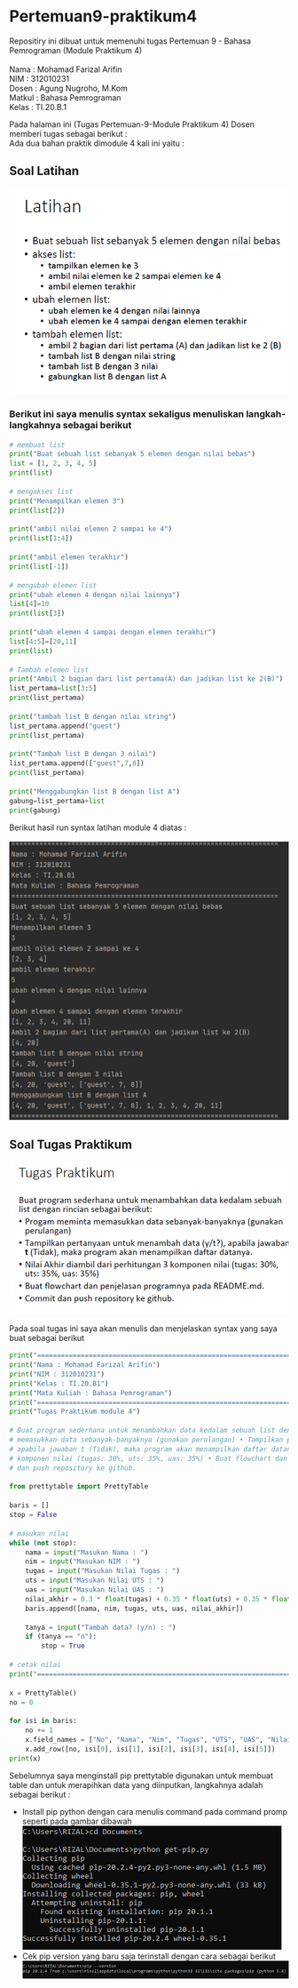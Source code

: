 # Pertemuan9-praktikum4

Repositiry ini dibuat untuk memenuhi tugas Pertemuan 9 - Bahasa Pemrograman (Module Praktikum 4)<br><br>
Nama : Mohamad Farizal Arifin <br>
NIM : 312010231<br>
Dosen : Agung Nugroho, M.Kom<br>
Matkul : Bahasa Pemrograman<br>
Kelas : TI.20.B.1<br>

Pada halaman ini (Tugas Pertemuan-9-Module Praktikum 4) Dosen memberi tugas sebagai berikut : <br>
Ada dua bahan praktik dimodule 4 kali ini yaitu :<br>

## Soal Latihan
![tugas](pict/latihanmodule4.PNG)<br>

### Berikut ini saya menulis syntax sekaligus menuliskan langkah-langkahnya sebagai berikut 

```python
# membuat list
print("Buat sebuah list sebanyak 5 elemen dengan nilai bebas")
list = [1, 2, 3, 4, 5]
print(list)

# mengakses list
print("Menampilkan elemen 3")
print(list[2])

print("ambil nilai elemen 2 sampai ke 4")
print(list[1:4])

print("ambil elemen terakhir")
print(list[-1])

# mengubah elemen list
print("ubah elemen 4 dengan nilai lainnya")
list[4]=10
print(list[3])

print("ubah elemen 4 sampai dengan elemen terakhir")
list[4:5]=[20,11]
print(list)

# Tambah elemen list
print("Ambil 2 bagian dari list pertama(A) dan jadikan list ke 2(B)")
list_pertama=list[3:5]
print(list_pertama)

print("tambah list B dengan nilai string")
list_pertama.append("guest")
print(list_pertama)

print("Tambah list B dengan 3 nilai")
list_pertama.append(["guest",7,8])
print(list_pertama)

print("Menggabungkan list B dengan list A")
gabung=list_pertama+list
print(gabung)
```
Berikut hasil run syntax latihan module 4 diatas :<br><br>
![hasil running](pict/run-latihan4.PNG)<br>

## Soal Tugas Praktikum
![soal praktik module4](pict/tugas-praktikum-module4.PNG)<br>

Pada soal tugas ini saya akan menulis dan menjelaskan syntax yang saya buat sebagai berikut<br>

```python
print("===================================================================")
print("Nama : Mohamad Farizal Arifin")
print("NIM : 312010231")
print("Kelas : TI.20.B1")
print("Mata Kuliah : Bahasa Pemrograman")
print("===================================================================")
print("Tugas Praktikum module 4")

# Buat program sederhana untuk menambahkan data kedalam sebuah list dengan rincian sebagai berikut: • Progam meminta
# memasukkan data sebanyak-banyaknya (gunakan perulangan) • Tampilkan pertanyaan untuk menambah data (y/t?),
# apabila jawaban t (Tidak), maka program akan menampilkan daftar datanya. • Nilai Akhir diambil dari perhitungan 3
# komponen nilai (tugas: 30%, uts: 35%, uas: 35%) • Buat flowchart dan penjelasan programnya pada README.md. • Commit
# dan push repository ke github.

from prettytable import PrettyTable

baris = []
stop = False

# masukan nilai
while (not stop):
    nama = input("Masukan Nama : ")
    nim = input("Masukan NIM : ")
    tugas = input("Masukan Nilai Tugas : ")
    uts = input("Masukan Nilai UTS : ")
    uas = input("Masukan Nilai UAS : ")
    nilai_akhir = 0.3 * float(tugas) + 0.35 * float(uts) + 0.35 * float(uas)
    baris.append([nama, nim, tugas, uts, uas, nilai_akhir])

    tanya = input("Tambah data? (y/n) : ")
    if (tanya == "n"):
        stop = True

# cetak nilai
print("===================================================================")

x = PrettyTable()
no = 0

for isi in baris:
    no += 1
    x.field_names = ["No", "Nama", "Nim", "Tugas", "UTS", "UAS", "Nilai Akhir"]
    x.add_row([no, isi[0], isi[1], isi[2], isi[3], isi[4], isi[5]])
print(x)
```

Sebelumnya saya menginstall pip prettytable digunakan untuk membuat table dan untuk merapihkan data yang diinputkan, langkahnya adalah sebagai berikut :<br>
* Install pip python dengan cara menulis command pada command promp seperti pada gambar dibawah <br>
![installpip](pict/pythonget-pip.py.PNG)<br>
* Cek pip version yang baru saja terinstall dengan cara sebagai berikut<br>
![pipversion](pict/pip-version.PNG)<br>
